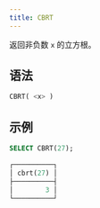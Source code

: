 ```yaml
---
title: CBRT
---
```


返回非负数 `x` 的立方根。

## 语法

```sql
CBRT( <x> )
```

## 示例

```sql
SELECT CBRT(27);

┌──────────┐
│ cbrt(27) │
├──────────┤
│        3 │
└──────────┘
```